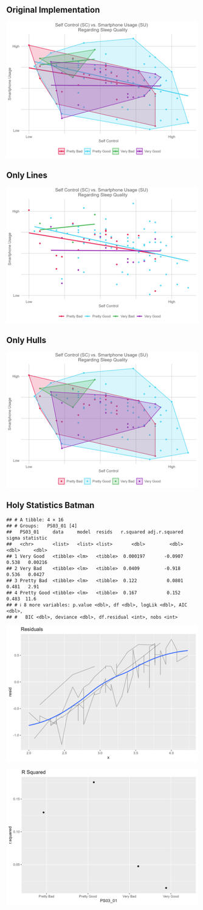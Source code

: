 ## Original Implementation

![](SleepyFull.jpg)

## Only Lines

![](SleepyLines.jpg)

## Only Hulls

![](SleepyHulls.jpg)

## Holy Statistics Batman

    ## # A tibble: 4 × 16
    ## # Groups:   PS03_01 [4]
    ##   PS03_01     data     model  resids   r.squared adj.r.squared sigma statistic
    ##   <chr>       <list>   <list> <list>       <dbl>         <dbl> <dbl>     <dbl>
    ## 1 Very Good   <tibble> <lm>   <tibble>  0.000197       -0.0907 0.538   0.00216
    ## 2 Very Bad    <tibble> <lm>   <tibble>  0.0409         -0.918  0.536   0.0427 
    ## 3 Pretty Bad  <tibble> <lm>   <tibble>  0.122           0.0801 0.481   2.91   
    ## 4 Pretty Good <tibble> <lm>   <tibble>  0.167           0.152  0.483  11.6    
    ## # ℹ 8 more variables: p.value <dbl>, df <dbl>, logLik <dbl>, AIC <dbl>,
    ## #   BIC <dbl>, deviance <dbl>, df.residual <int>, nobs <int>

![](Residuals.jpg)

![](R2.jpg)
